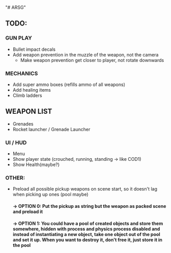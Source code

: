 "# ARSG" 
## TODO:

### GUN PLAY
 - Bullet impact decals
 - Add weapon prevention in the muzzle of the weapon, not the camera
	- Make weapon prevention get closer to player, not rotate downwards

### MECHANICS
 - Add super ammo boxes (refills ammo of all weapons)
 - Add healing items
 - Climb ladders

## WEAPON LIST
 - Grenades
 - Rocket launcher / Grenade Launcher
 
### UI / HUD
 - Menu
 - Show player state (crouched, running, standing -> like COD1)
 - Show Health(maybe?)
 
### OTHER:
 - Preload all possible pickup weapons on scene start, so it doesn't lag when picking up ones (pool maybe)
 	#### -> OPTION 0: Put the pickup as string but the weapon as packed scene and preload it
	#### -> OPTION 1: You could have a pool of created objects and store them somewhere, hidden with process and physics process disabled and instead of instantiating a new object, take one object out of the pool and set it up. When you want to destroy it, don't free it, just store it in the pool 